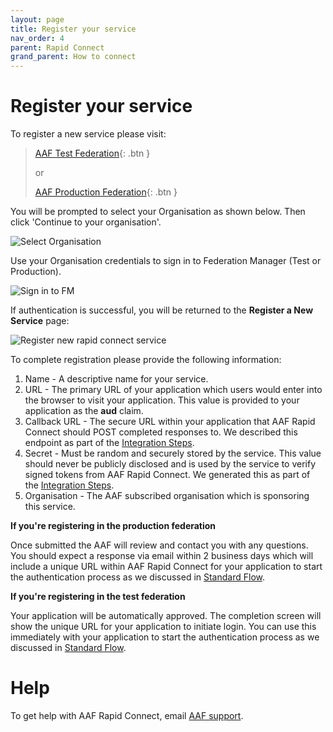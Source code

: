 ```yaml
---
layout: page
title: Register your service
nav_order: 4
parent: Rapid Connect
grand_parent: How to connect
---
```


# Register your service

To register a new service please visit: 

> [AAF Test Federation](https://manager.test.aaf.edu.au/rapid_connect/services/new){: .btn }
> 
> or
> 
> [AAF Production Federation](https://manager.aaf.edu.au/rapid_connect/services/new){: .btn } 

You will be prompted to select your Organisation as shown below. Then click 'Continue to your organisation'.

![Select Organisation](/assets/images/sign-in-to-org-FM.png)

Use your Organisation credentials to sign in to Federation Manager (Test or Production).

![Sign in to FM](/assets/images/sign-in-to-FM.png)

If authentication is successful, you will be returned to the **Register a New Service** page:

![Register new rapid connect service](/assets/images/register-new-rapid-connect-service.png)

To complete registration please provide the following information:

1. Name - A descriptive name for your service.
2. URL - The primary URL of your application which users would enter into the browser to visit your application. This value is provided to your application as the **aud** claim.
3. Callback URL - The secure URL within your application that AAF Rapid Connect should POST completed responses to. We described this endpoint as part of the [Integration Steps](/rapidconnect/#3-provide-a-web-accessible-endpoint).
4. Secret - Must be random and securely stored by the service. This value should never be publicly disclosed and is used by the service to verify signed tokens from AAF Rapid Connect. We generated this as part of the [Integration Steps](/rapidconnect/#2-create-a-secret).
5. Organisation - The AAF subscribed organisation which is sponsoring this service.

**If you're registering in the production federation**

Once submitted the AAF will review and contact you with any questions. You should expect a response via email within 
2 business days which will include a unique URL within AAF Rapid Connect for your application to start the 
authentication process as we discussed in [Standard Flow](/rapidconnect/#standard-flow).

**If you're registering in the test federation**

Your application will be automatically approved. The completion screen will show the unique URL for your application to initiate login. You can use this immediately with your application to start the authentication process as we discussed in [Standard Flow](/rapidconnect/#standard-flow).

# Help

To get help with AAF Rapid Connect, email [AAF support](mailto:support@aaf.edu.au).